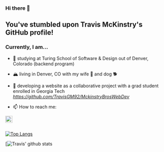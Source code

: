 ### Hi there 👋

## You've stumbled upon Travis McKinstry's GitHub profile!

### Currently, I am...

- 📖 studying at Turing School of Software & Design out of Denver, Colorado (backend program)

- 🏔 living in Denver, CO with my wife 👧 and dog 🐕 

- 🧠 developing a website as a collaborative project with a grad student enrolled in Georgia Tech <em>https://github.com/TravisGM92/MckinstryBrosWebDev</em>

- 📫 How to reach me: 

[<img align="left" alt="codeSTACKr | LinkedIn" width="22px" src="https://www.linkedin.com/in/travis-mckinstry-aa1a0b1a8" />][linkedin]
<br />
<br />

[![Top Langs](https://github-readme-stats.vercel.app/api/top-langs/?username=travisgm92)](https://github.com/travisgm92/github-readme-stats)

[![Travis' github stats](https://github-readme-stats.vercel.app/api?username=travisgm92&show_icons=true&theme=dark)


<!--
**TravisGM92/TravisGM92** is a ✨ _special_ ✨ repository because its `README.md` (this file) appears on your GitHub profile.

- 🌱 I’m currently learning ...
- 👯 I’m looking to collaborate on ...
- 🤔 I’m looking for help with ...
- 💬 Ask me about ...
- 😄 Pronouns: ...
- ⚡ Fun fact: ...
-->


<br />
<br />

[website]: https://github.com/TravisGM92/MckinstryBrosWebDev
[linkedin]: https://www.linkedin.com/in/travis-mckinstry-aa1a0b1a8
